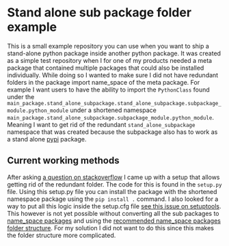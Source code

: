 # Stand alone sub package folder example

This is a small example repository you can use when you want to ship a stand-alone python package inside another python package. It was created as a simple test repository when I for one of my products needed a meta package that contained multiple packages that could also be installed individually. While doing so I wanted to make sure I did not have redundant folders in the package import name_space of the meta package. For example I want users to have the ability to import the `PythonClass` found under the  `main_package.stand_alone_subpackage.stand_alone_subpackage.subpackage_module.python_module` under a shortened namespace `main_package.stand_alone_subpackage.subpackage_module.python_module`. Meaning I want to get rid of the redundant `stand_alone_subpackage` namespace that was created because the subpackage also has to work as a stand alone [pypi](https://pypi.org/) package.

## Current working methods

After asking [a question on stackoverflow](https://stackoverflow.com/questions/63464555/create-name-space-package-that-contains-standalone-installable-sub-package/63465830#63465830) I came up with a setup that allows getting rid of the redundant folder. The code for this is found in the `setup.py` file. Using this setup.py file you can install the package with the shortened namespace package using the `pip install .` command. I also looked for a way to put all this logic inside the setup.cfg file [see this issue on setuptools](https://github.com/pypa/setuptools/issues/2467). This however is not yet possible without converting all the sub packages to [name_space packages](https://packaging.python.org/guides/packaging-namespace-packages/) and using the [recommended name_space packages folder structure](https://github.com/pypa/sample-namespace-packages/tree/master/native). For my solution I did not want to do this since this makes the folder structure more complicated.
